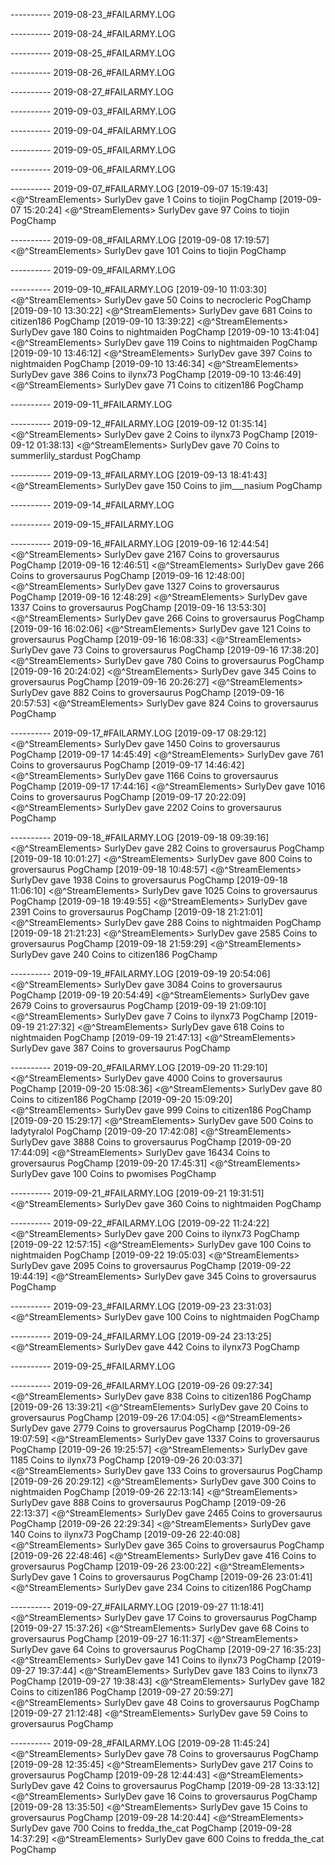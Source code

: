 
---------- 2019-08-23_#FAILARMY.LOG

---------- 2019-08-24_#FAILARMY.LOG

---------- 2019-08-25_#FAILARMY.LOG

---------- 2019-08-26_#FAILARMY.LOG

---------- 2019-08-27_#FAILARMY.LOG

---------- 2019-09-03_#FAILARMY.LOG

---------- 2019-09-04_#FAILARMY.LOG

---------- 2019-09-05_#FAILARMY.LOG

---------- 2019-09-06_#FAILARMY.LOG

---------- 2019-09-07_#FAILARMY.LOG
[2019-09-07 15:19:43] <@^StreamElements> SurlyDev gave 1 Coins to tiojin PogChamp
[2019-09-07 15:20:24] <@^StreamElements> SurlyDev gave 97 Coins to tiojin PogChamp

---------- 2019-09-08_#FAILARMY.LOG
[2019-09-08 17:19:57] <@^StreamElements> SurlyDev gave 101 Coins to tiojin PogChamp

---------- 2019-09-09_#FAILARMY.LOG

---------- 2019-09-10_#FAILARMY.LOG
[2019-09-10 11:03:30] <@^StreamElements> SurlyDev gave 50 Coins to necrocleric PogChamp
[2019-09-10 13:30:22] <@^StreamElements> SurlyDev gave 681 Coins to citizen186 PogChamp
[2019-09-10 13:39:22] <@^StreamElements> SurlyDev gave 180 Coins to nightmaiden PogChamp
[2019-09-10 13:41:04] <@^StreamElements> SurlyDev gave 119 Coins to nightmaiden PogChamp
[2019-09-10 13:46:12] <@^StreamElements> SurlyDev gave 397 Coins to nightmaiden PogChamp
[2019-09-10 13:46:34] <@^StreamElements> SurlyDev gave 386 Coins to ilynx73 PogChamp
[2019-09-10 13:46:49] <@^StreamElements> SurlyDev gave 71 Coins to citizen186 PogChamp

---------- 2019-09-11_#FAILARMY.LOG

---------- 2019-09-12_#FAILARMY.LOG
[2019-09-12 01:35:14] <@^StreamElements> SurlyDev gave 2 Coins to ilynx73 PogChamp
[2019-09-12 01:38:13] <@^StreamElements> SurlyDev gave 70 Coins to summerlily_stardust PogChamp

---------- 2019-09-13_#FAILARMY.LOG
[2019-09-13 18:41:43] <@^StreamElements> SurlyDev gave 150 Coins to jim___nasium PogChamp

---------- 2019-09-14_#FAILARMY.LOG

---------- 2019-09-15_#FAILARMY.LOG

---------- 2019-09-16_#FAILARMY.LOG
[2019-09-16 12:44:54] <@^StreamElements> SurlyDev gave 2167 Coins to groversaurus PogChamp
[2019-09-16 12:46:51] <@^StreamElements> SurlyDev gave 266 Coins to groversaurus PogChamp
[2019-09-16 12:48:00] <@^StreamElements> SurlyDev gave 1327 Coins to groversaurus PogChamp
[2019-09-16 12:48:29] <@^StreamElements> SurlyDev gave 1337 Coins to groversaurus PogChamp
[2019-09-16 13:53:30] <@^StreamElements> SurlyDev gave 266 Coins to groversaurus PogChamp
[2019-09-16 16:02:06] <@^StreamElements> SurlyDev gave 121 Coins to groversaurus PogChamp
[2019-09-16 16:08:33] <@^StreamElements> SurlyDev gave 73 Coins to groversaurus PogChamp
[2019-09-16 17:38:20] <@^StreamElements> SurlyDev gave 780 Coins to groversaurus PogChamp
[2019-09-16 20:24:02] <@^StreamElements> SurlyDev gave 345 Coins to groversaurus PogChamp
[2019-09-16 20:26:27] <@^StreamElements> SurlyDev gave 882 Coins to groversaurus PogChamp
[2019-09-16 20:57:53] <@^StreamElements> SurlyDev gave 824 Coins to groversaurus PogChamp

---------- 2019-09-17_#FAILARMY.LOG
[2019-09-17 08:29:12] <@^StreamElements> SurlyDev gave 1450 Coins to groversaurus PogChamp
[2019-09-17 14:45:49] <@^StreamElements> SurlyDev gave 761 Coins to groversaurus PogChamp
[2019-09-17 14:46:42] <@^StreamElements> SurlyDev gave 1166 Coins to groversaurus PogChamp
[2019-09-17 17:44:16] <@^StreamElements> SurlyDev gave 1016 Coins to groversaurus PogChamp
[2019-09-17 20:22:09] <@^StreamElements> SurlyDev gave 2202 Coins to groversaurus PogChamp

---------- 2019-09-18_#FAILARMY.LOG
[2019-09-18 09:39:16] <@^StreamElements> SurlyDev gave 282 Coins to groversaurus PogChamp
[2019-09-18 10:01:27] <@^StreamElements> SurlyDev gave 800 Coins to groversaurus PogChamp
[2019-09-18 10:48:57] <@^StreamElements> SurlyDev gave 1938 Coins to groversaurus PogChamp
[2019-09-18 11:06:10] <@^StreamElements> SurlyDev gave 1025 Coins to groversaurus PogChamp
[2019-09-18 19:49:55] <@^StreamElements> SurlyDev gave 2391 Coins to groversaurus PogChamp
[2019-09-18 21:21:01] <@^StreamElements> SurlyDev gave 288 Coins to nightmaiden PogChamp
[2019-09-18 21:21:23] <@^StreamElements> SurlyDev gave 2585 Coins to groversaurus PogChamp
[2019-09-18 21:59:29] <@^StreamElements> SurlyDev gave 240 Coins to citizen186 PogChamp

---------- 2019-09-19_#FAILARMY.LOG
[2019-09-19 20:54:06] <@^StreamElements> SurlyDev gave 3084 Coins to groversaurus PogChamp
[2019-09-19 20:54:49] <@^StreamElements> SurlyDev gave 2679 Coins to groversaurus PogChamp
[2019-09-19 21:09:10] <@^StreamElements> SurlyDev gave 7 Coins to ilynx73 PogChamp
[2019-09-19 21:27:32] <@^StreamElements> SurlyDev gave 618 Coins to nightmaiden PogChamp
[2019-09-19 21:47:13] <@^StreamElements> SurlyDev gave 387 Coins to groversaurus PogChamp

---------- 2019-09-20_#FAILARMY.LOG
[2019-09-20 11:29:10] <@^StreamElements> SurlyDev gave 4000 Coins to groversaurus PogChamp
[2019-09-20 15:08:36] <@^StreamElements> SurlyDev gave 80 Coins to citizen186 PogChamp
[2019-09-20 15:09:20] <@^StreamElements> SurlyDev gave 999 Coins to citizen186 PogChamp
[2019-09-20 15:29:17] <@^StreamElements> SurlyDev gave 500 Coins to ladytyralol PogChamp
[2019-09-20 17:42:08] <@^StreamElements> SurlyDev gave 3888 Coins to groversaurus PogChamp
[2019-09-20 17:44:09] <@^StreamElements> SurlyDev gave 16434 Coins to groversaurus PogChamp
[2019-09-20 17:45:31] <@^StreamElements> SurlyDev gave 100 Coins to pwomises PogChamp

---------- 2019-09-21_#FAILARMY.LOG
[2019-09-21 19:31:51] <@^StreamElements> SurlyDev gave 360 Coins to nightmaiden PogChamp

---------- 2019-09-22_#FAILARMY.LOG
[2019-09-22 11:24:22] <@^StreamElements> SurlyDev gave 200 Coins to ilynx73 PogChamp
[2019-09-22 12:57:15] <@^StreamElements> SurlyDev gave 100 Coins to nightmaiden PogChamp
[2019-09-22 19:05:03] <@^StreamElements> SurlyDev gave 2095 Coins to groversaurus PogChamp
[2019-09-22 19:44:19] <@^StreamElements> SurlyDev gave 345 Coins to groversaurus PogChamp

---------- 2019-09-23_#FAILARMY.LOG
[2019-09-23 23:31:03] <@^StreamElements> SurlyDev gave 100 Coins to nightmaiden PogChamp

---------- 2019-09-24_#FAILARMY.LOG
[2019-09-24 23:13:25] <@^StreamElements> SurlyDev gave 442 Coins to ilynx73 PogChamp

---------- 2019-09-25_#FAILARMY.LOG

---------- 2019-09-26_#FAILARMY.LOG
[2019-09-26 09:27:34] <@^StreamElements> SurlyDev gave 838 Coins to citizen186 PogChamp
[2019-09-26 13:39:21] <@^StreamElements> SurlyDev gave 20 Coins to groversaurus PogChamp
[2019-09-26 17:04:05] <@^StreamElements> SurlyDev gave 2779 Coins to groversaurus PogChamp
[2019-09-26 19:07:59] <@^StreamElements> SurlyDev gave 1337 Coins to groversaurus PogChamp
[2019-09-26 19:25:57] <@^StreamElements> SurlyDev gave 1185 Coins to ilynx73 PogChamp
[2019-09-26 20:03:37] <@^StreamElements> SurlyDev gave 133 Coins to groversaurus PogChamp
[2019-09-26 20:29:12] <@^StreamElements> SurlyDev gave 300 Coins to nightmaiden PogChamp
[2019-09-26 22:13:14] <@^StreamElements> SurlyDev gave 888 Coins to groversaurus PogChamp
[2019-09-26 22:13:37] <@^StreamElements> SurlyDev gave 2465 Coins to groversaurus PogChamp
[2019-09-26 22:29:34] <@^StreamElements> SurlyDev gave 140 Coins to ilynx73 PogChamp
[2019-09-26 22:40:08] <@^StreamElements> SurlyDev gave 365 Coins to groversaurus PogChamp
[2019-09-26 22:48:46] <@^StreamElements> SurlyDev gave 416 Coins to groversaurus PogChamp
[2019-09-26 23:00:22] <@^StreamElements> SurlyDev gave 1 Coins to groversaurus PogChamp
[2019-09-26 23:01:41] <@^StreamElements> SurlyDev gave 234 Coins to citizen186 PogChamp

---------- 2019-09-27_#FAILARMY.LOG
[2019-09-27 11:18:41] <@^StreamElements> SurlyDev gave 17 Coins to groversaurus PogChamp
[2019-09-27 15:37:26] <@^StreamElements> SurlyDev gave 68 Coins to groversaurus PogChamp
[2019-09-27 16:11:37] <@^StreamElements> SurlyDev gave 64 Coins to groversaurus PogChamp
[2019-09-27 16:35:23] <@^StreamElements> SurlyDev gave 141 Coins to ilynx73 PogChamp
[2019-09-27 19:37:44] <@^StreamElements> SurlyDev gave 183 Coins to ilynx73 PogChamp
[2019-09-27 19:38:43] <@^StreamElements> SurlyDev gave 182 Coins to citizen186 PogChamp
[2019-09-27 20:59:27] <@^StreamElements> SurlyDev gave 48 Coins to groversaurus PogChamp
[2019-09-27 21:12:48] <@^StreamElements> SurlyDev gave 59 Coins to groversaurus PogChamp

---------- 2019-09-28_#FAILARMY.LOG
[2019-09-28 11:45:24] <@^StreamElements> SurlyDev gave 78 Coins to groversaurus PogChamp
[2019-09-28 12:35:45] <@^StreamElements> SurlyDev gave 217 Coins to groversaurus PogChamp
[2019-09-28 12:44:43] <@^StreamElements> SurlyDev gave 42 Coins to groversaurus PogChamp
[2019-09-28 13:33:12] <@^StreamElements> SurlyDev gave 16 Coins to groversaurus PogChamp
[2019-09-28 13:35:50] <@^StreamElements> SurlyDev gave 15 Coins to groversaurus PogChamp
[2019-09-28 14:20:44] <@^StreamElements> SurlyDev gave 700 Coins to fredda_the_cat PogChamp
[2019-09-28 14:37:29] <@^StreamElements> SurlyDev gave 600 Coins to fredda_the_cat PogChamp
